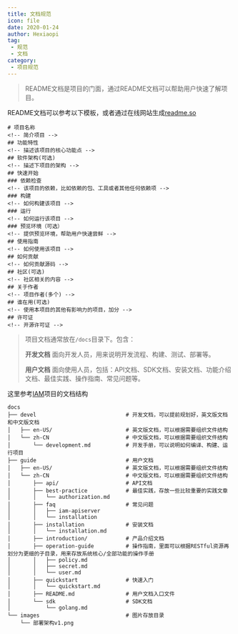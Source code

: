 ```yaml
---
title: 文档规范
icon: file
date: 2020-01-24
author: Hexiaopi
tag:
 - 规范
 - 文档
category:
 - 项目规范
---
```



> README文档是项目的门面，通过README文档可以帮助用户快速了解项目。

<!-- more -->

README文档可以参考以下模板，或者通过在线网站生成[readme.so](https://readme.so/)

```text
# 项目名称
<!-- 简介项目 -->
## 功能特性
<!-- 描述该项目的核心功能点 -->
## 软件架构(可选)
<!-- 描述下项目的架构 -->
## 快速开始
### 依赖检查
<!-- 该项目的依赖，比如依赖的包、工具或者其他任何依赖项 -->
### 构建
<!-- 如何构建该项目 -->
### 运行
<!-- 如何运行该项目 -->
### 预览环境（可选）
<!-- 提供预览环境，帮助用户快速尝鲜 -->
## 使用指南
<!-- 如何使用该项目 -->
## 如何贡献
<!-- 如何贡献源码 -->
## 社区(可选)
<!-- 社区相关的内容 -->
## 关于作者
<!-- 项目作者(多个) -->
## 谁在用(可选)
<!-- 使用本项目的其他有影响力的项目，加分 -->
## 许可证
<!-- 开源许可证 -->
```

> 项目文档通常放在`/docs`目录下。包含：
>
> **开发文档**
> 面向开发人员，用来说明开发流程、构建、测试、部署等。
>
> **用户文档**
> 面向使用人员，包括：API文档、SDK文档、安装文档、功能介绍文档、最佳实践、操作指南、常见问题等。

这里参考[IAM](https://github.com/marmotedu/iam)项目的文档结构

```text
docs
├── devel                            # 开发文档，可以提前规划好，英文版文档和中文版文档
│   ├── en-US/                       # 英文版文档，可以根据需要组织文件结构
│   └── zh-CN                        # 中文版文档，可以根据需要组织文件结构
│       └── development.md           # 开发手册，可以说明如何编译、构建、运行项目
├── guide                            # 用户文档
│   ├── en-US/                       # 英文版文档，可以根据需要组织文件结构
│   └── zh-CN                        # 中文版文档，可以根据需要组织文件结构
│       ├── api/                     # API文档
│       ├── best-practice            # 最佳实践，存放一些比较重要的实践文章
│       │   └── authorization.md
│       ├── faq                      # 常见问题
│       │   ├── iam-apiserver
│       │   └── installation
│       ├── installation             # 安装文档
│       │   └── installation.md
│       ├── introduction/            # 产品介绍文档
│       ├── operation-guide          # 操作指南，里面可以根据RESTful资源再划分为更细的子目录，用来存放系统核心/全部功能的操作手册
│       │   ├── policy.md
│       │   ├── secret.md
│       │   └── user.md
│       ├── quickstart               # 快速入门
│       │   └── quickstart.md
│       ├── README.md                # 用户文档入口文件
│       └── sdk                      # SDK文档
│           └── golang.md
└── images                           # 图片存放目录
    └── 部署架构v1.png
```
